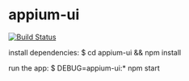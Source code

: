 # appium-ui
[![Build Status](https://travis-ci.org/bongster/appium-ui.svg?branch=master)](https://travis-ci.org/bongster/appium-ui)

install dependencies:
	$ cd appium-ui && npm install

run the app:
	$ DEBUG=appium-ui:* npm start
